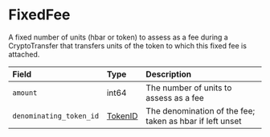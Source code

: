 # FixedFee

A fixed number of units \(hbar or token\) to assess as a fee during a CryptoTransfer that transfers units of the token to which this fixed fee is attached.

| Field | Type | Description |
| :--- | :--- | :--- |
| `amount` | int64 | The number of units to assess as a fee |
| `denominating_token_id` | [TokenID](../../basic-types/tokenid.md) | The denomination of the fee; taken as hbar if left unset |



